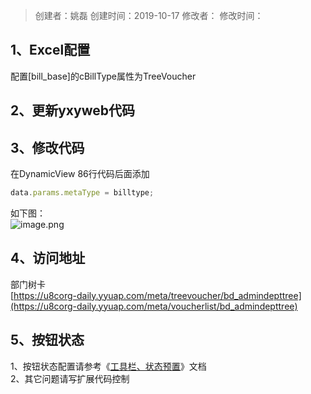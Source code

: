 > 创建者：姚磊
> 创建时间：2019-10-17
> 修改者：
> 修改时间：


<a name="x5LQb"></a>
## 1、Excel配置
配置[bill_base]的cBillType属性为TreeVoucher

<a name="DcM0x"></a>
## 2、更新yxyweb代码

<a name="NLKwm"></a>
## 3、修改代码
在DynamicView 86行代码后面添加

```javascript
data.params.metaType = billtype;
```
如下图：<br />![image.png](http://design.yonyoucloud.com/static/yuque/0/2019/png/271337/1560416977220-0485c064-27f0-459f-a461-bf2199e4205e.png#align=left&display=inline&height=350&name=image.png&originHeight=350&originWidth=1594&search=&size=105344&status=done&width=1594)

<a name="IsAQ8"></a>
## 4、访问地址
部门树卡<br />[https://u8corg-daily.yyuap.com/meta/treevoucher/bd_admindepttree](https://u8corg-daily.yyuap.com/meta/voucherlist/bd_admindepttree)

<a name="VSXeK"></a>
## 5、按钮状态
1、按钮状态配置请参考《[工具栏、状态预置](https://www.yuque.com/gpgy5k/ucf/yug94g)》文档<br />2、其它问题请写扩展代码控制